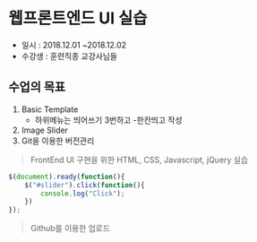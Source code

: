 # 웹프론트엔드 UI 실습
* 일시 : 2018.12.01 ~2018.12.02
* 수강생 : 훈련직종 교강사님들

## 수업의 목표
1. Basic Template
   - 하위메뉴는 띄어쓰기 3번하고 -한칸띄고 작성
2. Image Slider
3. Git을 이용한 버전관리

> FrontEnd UI 구현을 위한 HTML, CSS, Javascript, jQuery 실습

````javascript
$(document).ready(function(){
    $("#slider").click(function(){
        console.log("Click");
    })
});
````
> Github를 이용한 업로드
